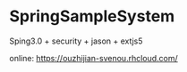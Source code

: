 # SpringSampleSystem
Sping3.0 + security + jason + extjs5

online: https://ouzhijian-svenou.rhcloud.com/
